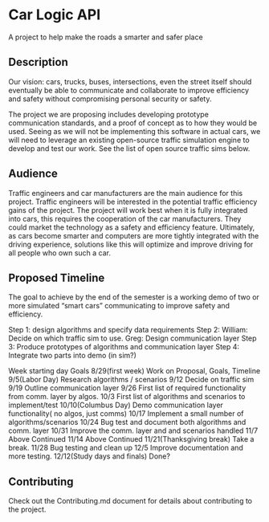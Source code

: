 # Car Logic API
A project to help make the roads a smarter and safer place

## Description
Our vision: cars, trucks, buses, intersections, even the street itself should eventually be able to communicate and collaborate to improve efficiency and safety without compromising personal security or safety. 

The project we are proposing includes developing prototype communication standards, and a proof of concept as to how they would be used. Seeing as we will not be implementing this software in actual cars, we will need to leverage an existing open-source traffic simulation engine to develop and test our work. See the list of open source traffic sims below.

## Audience
Traffic engineers and car manufacturers are the main audience for this project. Traffic engineers will be interested in the potential traffic efficiency gains of the project. The project will work best when it is fully integrated into cars, this requires the cooperation of the car manufacturers. They could market the technology as a safety and efficiency feature. Ultimately, as cars become smarter and computers are more tightly integrated with the driving experience, solutions like this will optimize and improve driving for all people who own such a car.

## Proposed Timeline
The goal to achieve by the end of the semester is a working demo of two or more simulated “smart cars” communicating to improve safety and efficiency.

Step 1: design algorithms and specify data requirements
Step 2: William: Decide on which traffic sim to use. Greg: Design communication layer
Step 3: Produce prototypes of algorithms and communication layer
Step 4: Integrate two parts into demo (in sim?)

Week starting day
Goals
8/29(first week)
Work on Proposal, Goals, Timeline
9/5(Labor Day)
Research algorithms / scenarios
9/12
Decide on traffic sim
9/19
Outline communication layer
9/26
First list of required functionality from comm. layer by algos.
10/3
First list of algorithms and scenarios to implement/test
10/10(Columbus Day)
Demo communication layer functionality( no algos, just comms)
10/17
Implement a small number of algorithms/scenarios
10/24
Bug test and document both algorithms and comm. layer
10/31
Improve the comm. layer and and scenarios handled
11/7
Above Continued
11/14
Above Continued
11/21(Thanksgiving break)
Take a break.
11/28
Bug testing and clean up
12/5
Improve documentation and more testing.
12/12(Study days and finals)
Done?

## Contributing
Check out the Contributing.md document for details about contributing to the project.
